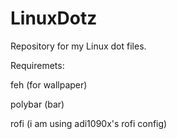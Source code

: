 # LinuxDotz
Repository for my Linux dot files.

Requiremets:

feh (for wallpaper)

polybar (bar)

rofi (i am using adi1090x's rofi config)

